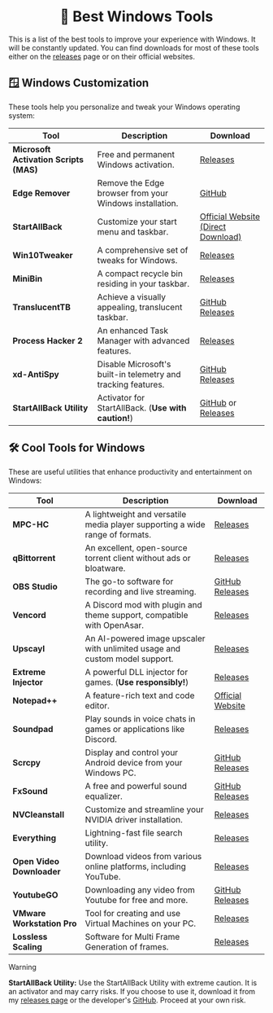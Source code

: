 <h1 align="center">🌵 Best Windows Tools</h1>

This is a list of the best tools to improve your experience with Windows. It will be constantly updated. You can find downloads for most of these tools either on the [releases](https://github.com/DEADS1KE/Windows-tools/releases) page or on their official websites.

## 🪟 Windows Customization

These tools help you personalize and tweak your Windows operating system:

| Tool                     | Description                                                                 | Download                                                                                       |
| ------------------------ | --------------------------------------------------------------------------- | ---------------------------------------------------------------------------------------------- |
| **Microsoft Activation Scripts (MAS)** | Free and permanent Windows activation.                        | [Releases](https://github.com/SparkleSavvy/Windows-tools/releases/tag/mas)                     |
| **Edge Remover**         | Remove the Edge browser from your Windows installation.                     | [GitHub](https://github.com/he3als/EdgeRemover)                                                |
| **StartAllBack**         | Customize your start menu and taskbar.                                      | [Official Website (Direct Download)](https://www.startallback.com/download.php)                |
| **Win10Tweaker**         | A comprehensive set of tweaks for Windows.                                  | [Releases](https://github.com/SparkleSavvy/Windows-tools/releases/tag/win10tweaker)            |
| **MiniBin**              | A compact recycle bin residing in your taskbar.                             | [Releases](https://github.com/SparkleSavvy/Windows-tools/releases/tag/minibin)                 |
| **TranslucentTB**        | Achieve a visually appealing, translucent taskbar.                          | [GitHub Releases](https://github.com/TranslucentTB/TranslucentTB/releases/latest)              |
| **Process Hacker 2**     | An enhanced Task Manager with advanced features.                            | [Releases](https://github.com/SparkleSavvy/Windows-tools/releases/tag/processhacker2)          |
| **xd-AntiSpy**           | Disable Microsoft's built-in telemetry and tracking features.               | [GitHub Releases](https://github.com/builtbybel/xd-AntiSpy/releases/latest)                    |
| **StartAllBack Utility** | Activator for StartAllBack. (**Use with caution!**)                         | [GitHub](https://github.com/Aetherinox/startallback-utility) or [Releases](https://github.com/SparkleSavvy/Windows-tools/releases/tag/startallblackutility) |

## 🛠️ Cool Tools for Windows

These are useful utilities that enhance productivity and entertainment on Windows:

| Tool                  | Description                                                                        | Download                                                                                               |
| --------------------- | ---------------------------------------------------------------------------------- | ------------------------------------------------------------------------------------------------------ |
| **MPC-HC**            | A lightweight and versatile media player supporting a wide range of formats.       | [Releases](https://github.com/SparkleSavvy/Windows-tools/releases/tag/mpc-hc)                          |
| **qBittorrent**       | An excellent, open-source torrent client without ads or bloatware.                 | [Releases](https://github.com/SparkleSavvy/Windows-tools/releases/tag/qbittorrent)                     |
| **OBS Studio**        | The go-to software for recording and live streaming.                               | [GitHub Releases](https://github.com/obsproject/obs-studio/releases/latest)                            |
| **Vencord**           | A Discord mod with plugin and theme support, compatible with OpenAsar.             | [Releases](https://github.com/SparkleSavvy/Windows-tools/releases/tag/vencord)                         |
| **Upscayl**           | An AI-powered image upscaler with unlimited usage and custom model support.        | [Releases](https://github.com/SparkleSavvy/Windows-tools/releases/tag/upscayl)                         |
| **Extreme Injector**  | A powerful DLL injector for games. (**Use responsibly!**)                          | [Releases](https://github.com/SparkleSavvy/Windows-tools/releases/tag/extremeinjector)                 |
| **Notepad++**         | A feature-rich text and code editor.                                               | [Official Website](https://notepad-plus-plus.org/downloads/)                                           |
| **Soundpad**          | Play sounds in voice chats in games or applications like Discord.                  | [Releases](https://github.com/SparkleSavvy/Windows-tools/releases/tag/soundpad)                        |
| **Scrcpy**            | Display and control your Android device from your Windows PC.                      | [GitHub Releases](https://github.com/Genymobile/scrcpy/releases/latest)                                |
| **FxSound**           | A free and powerful sound equalizer.                                               | [GitHub Releases](https://github.com/fxsound2/fxsound-app/releases/latest)                             |
| **NVCleanstall**      | Customize and streamline your NVIDIA driver installation.                          | [Releases](https://github.com/SparkleSavvy/Windows-tools/releases/tag/nvcleanstall)                    |
| **Everything**        | Lightning-fast file search utility.                                                | [Releases](https://github.com/SparkleSavvy/Windows-tools/releases/tag/everything)                      |
| **Open Video Downloader** | Download videos from various online platforms, including YouTube.              | [Releases](https://github.com/SparkleSavvy/Windows-tools/releases/tag/openvideodownloader)             |
| **YoutubeGO**         | Downloading any video from Youtube for free and more.                              | [GitHub Releases](https://github.com/Efeckc17/YoutubeGO/releases/latest)                               |
| **VMware Workstation Pro** | Tool for creating and use Virtual Machines on your PC.                        | [Releases](https://github.com/SparkleSavvy/Windows-tools/releases/tag/vmwareworkstationpro)            |
| **Lossless Scaling**  | Software for Multi Frame Generation of frames.                                     | [Releases](https://github.com/SparkleSavvy/Windows-tools/releases/tag/losslessscaling)
> [!WARNING]
> **StartAllBack Utility:** Use the StartAllBack Utility with extreme caution. It is an activator and may carry risks. If you choose to use it, download it from my [releases page](https://github.com/SparkleSavvy/Windows-tools/releases/tag/startallblackutility) or the developer's [GitHub](https://github.com/Aetherinox/startallback-utility). Proceed at your own risk.
